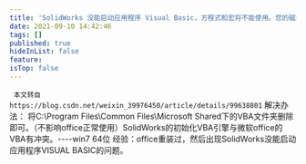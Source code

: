 ```yaml
---
title: 'SolidWorks 没能启动应用程序 Visual Basic，方程式和宏将不能使用。您的磁盘空间是否不足？'
date: 2021-09-10 14:42:46
tags: []
published: true
hideInList: false
feature: 
isTop: false
---
```

``` 本文转自 https://blog.csdn.net/weixin_39976450/article/details/99638801```
解决办法：
将C:\Program Files\Common Files\Microsoft Shared下的VBA文件夹删除即可。（不影响office正常使用）SolidWorks的初始化VBA引擎与微软office的VBA有冲突。----win7 64位
经验：office重装过，然后出现SolidWorks没能启动应用程序VISUAL BASIC的问题。 